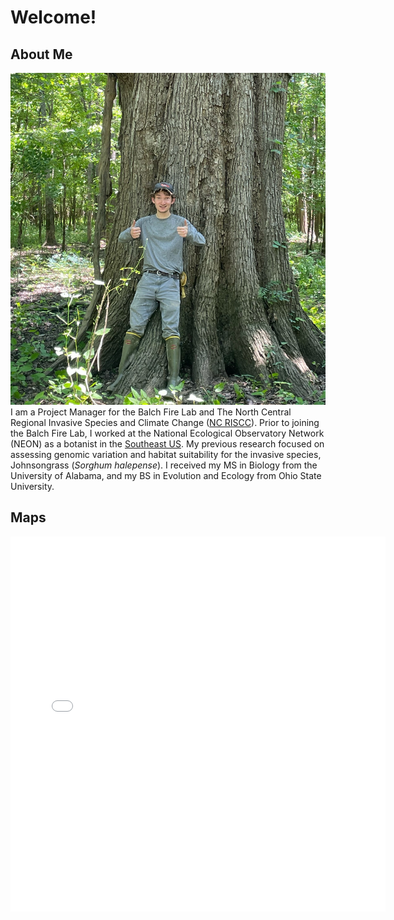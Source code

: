 # Welcome!

## About Me
![me + bog ol' oak](img/nate_tree.JPG)
I am a Project Manager for the Balch Fire Lab and The North Central Regional Invasive Species and Climate Change ([NC RISCC](https://nc-riscc.org/)). Prior to joining the Balch Fire Lab, I worked at the National Ecological Observatory Network (NEON) as a botanist in the [Southeast US]([https://nc-riscc.org/](https://www.neonscience.org/impact/observatory-blog/getting-know-neon-domains-ozarks-complex)). My previous research focused on assessing genomic variation and habitat suitability for the invasive species, Johnsongrass (*Sorghum halepense*). I received my MS in Biology from the University of Alabama, and my BS in Evolution and Ecology from Ohio State University.

## Maps
<embed type="text/html" src="maps/cahaba.html" width="600" height="600">
